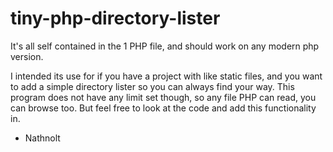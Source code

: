 # tiny-php-directory-lister

It's all self contained in the 1 PHP file, and should work on any modern php version.

I intended its use for if you have a project with like static files, and you want to add a simple directory lister so you can always find your way. This program does not have any limit set though, so any file PHP can read, you can browse too. But feel free to look at the code and add this functionality in.

- Nathnolt
